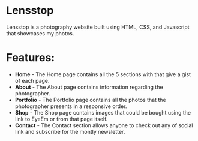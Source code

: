 # Lensstop
Lensstop is a photography website built using HTML, CSS, and Javascript that showcases my photos. 

# Features:
* **Home** - The Home page contains all the 5 sections with that give a gist of each page.  
* **About** - The About page contains information regarding the photographer.
* **Portfolio** - The Portfolio page contains all the photos that the photographer presents in a responsive order. 
* **Shop** - The Shop page contains images that could be bought using the link to EyeEm or from that page itself.
* **Contact** - The Contact section allows anyone to check out any of social link and subscribe for the montly newsletter. 
